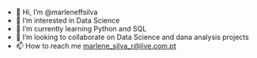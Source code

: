 - 👋 Hi, I’m @marleneffsilva
- 👀 I’m interested in Data Science
- 🌱 I’m currently learning Python and SQL
- 💞️ I’m looking to collaborate on Data Science and dana analysis projects
- 📫 How to reach me marlene_silva_r@live.com.pt

<!---
marleneffsilva/marleneffsilva is a ✨ special ✨ repository because its `README.md` (this file) appears on your GitHub profile.
You can click the Preview link to take a look at your changes.
--->
